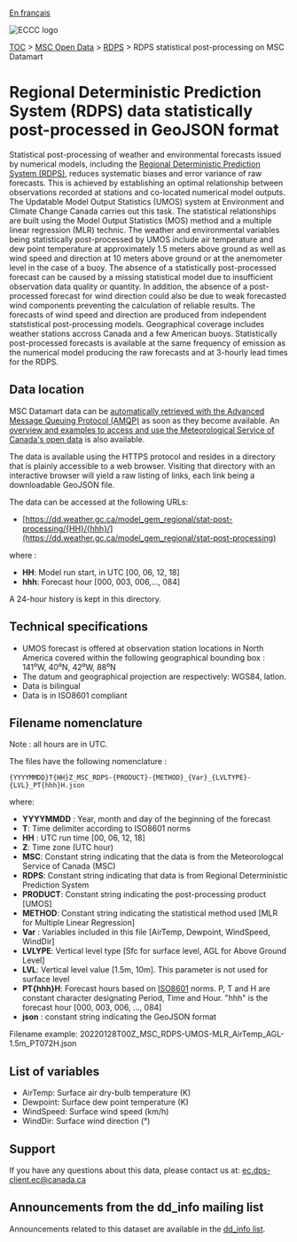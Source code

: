 [En français](readme_rdps-statpostproc-datamart_fr.md)

![ECCC logo](../../img_eccc-logo.png)

[TOC](../../readme_en.md) > [MSC Open Data](../readme_en.md) > [RDPS](readme_rdps_en.md) > RDPS statistical post-processing on MSC Datamart

# Regional Deterministic Prediction System (RDPS) data statistically post-processed in GeoJSON format

Statistical post-processing of weather and environmental forecasts issued by numerical models, including the [Regional Deterministic Prediction System (RDPS)](../readme_rdps_en.md), reduces systematic biases and error variance of raw forecasts. This is achieved by establishing an optimal relationship between observations recorded at stations and co-located numerical model outputs. The Updatable Model Output Statistics (UMOS) system at Environment and Climate Change Canada carries out this task. The statistical relationships are built using the Model Output Statistics (MOS) method and a multiple linear regression (MLR) technic. The weather and environmental variables being statistically post-processed by UMOS include air temperature and dew point temperature at approximately 1.5 meters above ground as well as wind speed and direction at 10 meters above ground or at the anemometer level in the case of a buoy. The absence of a statistically post-processed forecast can be caused by a missing statistical model due to insufficient observation data quality or quantity. In addition, the absence of a post-processed forecast for wind direction could also be due to weak forecasted wind components preventing the calculation of reliable results. The forecasts of wind speed and direction are produced from independent statstistical post-processing models. Geographical coverage includes weather stations accross Canada and a few American buoys. Statistically post-processed forecasts is available at the same frequency of emission as the numerical model producing the raw forecasts and at 3-hourly lead times for the RDPS.

## Data location 

MSC Datamart data can be [automatically retrieved with the Advanced Message Queuing Protocol (AMQP)](../../msc-datamart/amqp_en.md) as soon as they become available. An [overview and examples to access and use the Meteorological Service of Canada's open data](../../usage/readme_en.md) is also available.

The data is available using the HTTPS protocol and resides in a directory that is plainly accessible to a web browser. Visiting that directory with an interactive browser will yield a raw listing of links, each link being a downloadable GeoJSON file.

The data can be accessed at the following URLs: 

* [https://dd.weather.gc.ca/model_gem_regional/stat-post-processing/{HH}/{hhh}/](https://dd.weather.gc.ca/model_gem_regional/stat-post-processing)

where :

* __HH__: Model run start, in UTC [00, 06, 12, 18]
* __hhh__: Forecast hour [000, 003, 006,..., 084]

A 24-hour history is kept in this directory.

## Technical specifications

* UMOS forecast is offered at observation station locations in North America covered within the following geographical bounding box : 141⁰W, 40⁰N, 42⁰W, 88⁰N
* The datum and geographical projection are respectively: WGS84, latlon.
* Data is bilingual
* Data is in ISO8601 compliant

## Filename nomenclature 

Note : all hours are in UTC.

The files have the following nomenclature :

`{YYYYMMDD}T{HH}Z_MSC_RDPS-{PRODUCT}-{METHOD}_{Var}_{LVLTYPE}-{LVL}_PT{hhh}H.json`

where:

* __YYYYMMDD__ : Year, month and day of the beginning of the forecast
* __T__: Time delimiter according to ISO8601 norms
* __HH__ : UTC run time [00, 06, 12, 18]
* __Z__: Time zone (UTC hour)
* __MSC__: Constant string indicating that the data is from the Meteorologcal Service of Canada (MSC)
* __RDPS__: Constant string indicating that data is from Regional Deterministic Prediction System
* __PRODUCT__: Constant string indicating the post-processing product [UMOS]
* __METHOD__: Constant string indicating the statistical method used [MLR for Multiple Linear Regression]
* __Var__ : Variables included in this file [AirTemp, Dewpoint, WindSpeed, WindDir]
* __LVLYPE__: Vertical level type [Sfc for surface level, AGL for Above Ground Level]
* __LVL__: Vertical level value [1.5m, 10m]. This parameter is not used for surface level
* __PT{hhh}H__: Forecast hours based on [ISO8601](https://en.wikipedia.org/wiki/ISO_8601) norms. P, T and H are constant character designating Period, Time and Hour. "hhh" is the forecast hour [000, 003, 006, ..., 084]
* __json__ : constant string indicating the GeoJSON format

Filename example: 20220128T00Z_MSC_RDPS-UMOS-MLR_AirTemp_AGL-1.5m_PT072H.json

## List of variables

* AirTemp: Surface air dry-bulb temperature (K)
* Dewpoint: Surface dew point temperature (K)
* WindSpeed: Surface wind speed (km/h)
* WindDir: Surface wind direction (°)

## Support

If you have any questions about this data, please contact us at: [ec.dps-client.ec@canada.ca](mailto:ec.dps-client.ec@canada.ca)

## Announcements from the dd_info mailing list 

Announcements related to this dataset are available in the [dd_info list](https://comm.collab.science.gc.ca/mailman3/postorius/lists/dd_info.comm.collab.science.gc.ca/).




